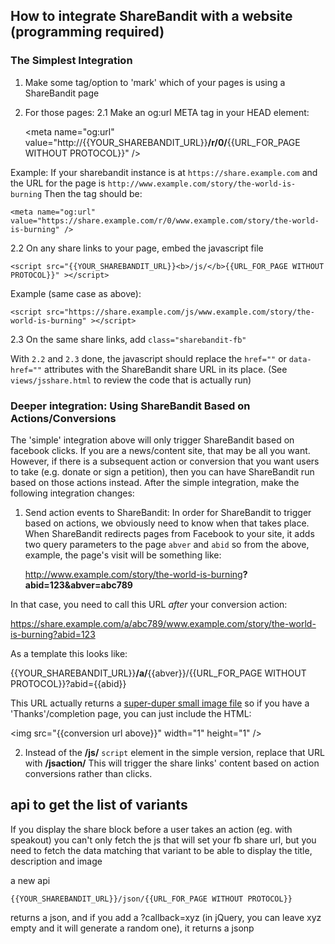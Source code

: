 How to integrate ShareBandit with a website (programming required)
------------------------------------------------------------------

### The Simplest Integration ###

1. Make some tag/option to 'mark' which of your pages is using a ShareBandit page
2. For those pages:
2.1 Make an og:url META tag in your HEAD element:

    &lt;meta name="og:url" value="http://{{YOUR_SHAREBANDIT_URL}}<b>/r/0/</b>{{URL_FOR_PAGE WITHOUT PROTOCOL}}" />

Example: If your sharebandit instance is at `https://share.example.com` and the URL for the page is
`http://www.example.com/story/the-world-is-burning` Then the tag should be:

    <meta name="og:url" value="https://share.example.com/r/0/www.example.com/story/the-world-is-burning" />

2.2 On any share links to your page, embed the javascript file

    <script src="{{YOUR_SHAREBANDIT_URL}}<b>/js/</b>{{URL_FOR_PAGE WITHOUT PROTOCOL}}" ></script>

Example (same case as above):

    <script src="https://share.example.com/js/www.example.com/story/the-world-is-burning" ></script>

2.3 On the same share links, add `class="sharebandit-fb"`

With `2.2` and `2.3` done, the javascript should replace the `href=""` or `data-href=""` attributes with the ShareBandit share URL in its place.  (See `views/jsshare.html` to review the code that is actually run)

### Deeper integration: Using ShareBandit Based on Actions/Conversions ###

The 'simple' integration above will only trigger ShareBandit based on facebook clicks.
If you are a news/content site, that may be all you want.  However, if there is a subsequent
action or conversion that you want users to take (e.g. donate or sign a petition), then you can have
ShareBandit run based on those actions instead.  After the simple integration, make the following integration changes:

1. Send action events to ShareBandit:
In order for ShareBandit to trigger based on actions, we obviously need to know when that takes place.
When ShareBandit redirects pages from Facebook to your site, it adds two query parameters to the page
`abver` and `abid`  so from the above, example, the page's visit will be something like:

   http://www.example.com/story/the-world-is-burning<b>?abid=123&abver=abc789</b>

In that case, you need to call this URL *after* your conversion action:

   https://share.example.com/a/abc789/www.example.com/story/the-world-is-burning?abid=123

As a template this looks like:

   {{YOUR_SHAREBANDIT_URL}}<b>/a/</b>{{abver}}/{{URL_FOR_PAGE WITHOUT PROTOCOL}}?abid={{abid}}

This URL actually returns a <a href="http://probablyprogramming.com/2009/03/15/the-tiniest-gif-ever">
     super-duper small image file</a> so if you have a 'Thanks'/completion page, you can just include the
     HTML:

   &lt;img src="{{conversion url above}}" width="1" height="1" />


2. Instead of the <b>/js/</b> `script` element in the simple version, replace that URL with <b>/jsaction/</b>
   This will trigger the share links' content based on action conversions rather than clicks.


## api to get the list of variants

If you display the share block before a user takes an action (eg. with speakout) you can't only fetch the js that will set your fb share url, but you need to fetch the data matching that variant to be able to display the title, description and image

a new api  

    {{YOUR_SHAREBANDIT_URL}}/json/{{URL_FOR_PAGE WITHOUT PROTOCOL}}

returns a json, and if you add a ?callback=xyz (in jQuery, you can leave xyz empty and it will generate a random one), it returns a jsonp
